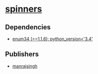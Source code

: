 # [spinners](https://pypi.org/project/spinners)

## Dependencies
- [enum34 (==1.1.6); python_version<'3.4'](packages/e/enum34.md)



## Publishers
- [manrajsingh](https://pypi.org/user/manrajsingh)

